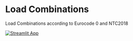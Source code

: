 # Load Combinations
 Load Combinations according to Eurocode 0 and NTC2018
 
 [![Streamlit App](https://static.streamlit.io/badges/streamlit_badge_black_white.svg)](https://loadcombinations.streamlitapp.com/)
